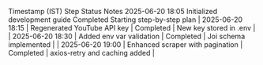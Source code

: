 Timestamp (IST)	     Step	                                        Status	                Notes
2025-06-20 18:05	   Initialized development guide	              Completed	            Starting step-by-step plan
| 2025-06-20 18:15 | Regenerated YouTube API key           | Completed  | New key stored in .env             |
| 2025-06-20 18:30 | Added env var validation             | Completed  | Joi schema implemented             |
| 2025-06-20 19:00 | Enhanced scraper with pagination     | Completed  | axios-retry and caching added      |
